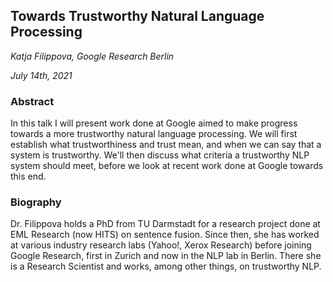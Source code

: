 ## Towards Trustworthy Natural Language Processing


*Katja Filippova, Google Research Berlin*

*July 14th, 2021*

### Abstract

In this talk I will present work done at Google aimed to make progress towards a more trustworthy natural language processing. We will first establish what trustworthiness and trust mean, and when we can say that a system is trustworthy. We'll then discuss what criteria a trustworthy NLP system should meet, before we look at recent work done at Google towards this end.


### Biography

Dr. Filippova holds a PhD from TU Darmstadt for a research project done at EML Research (now HITS) on sentence fusion. Since then, she has worked at various industry research labs (Yahoo!, Xerox Research) before joining Google Research, first in Zurich and now in the NLP lab in Berlin. There she is a Research Scientist and works, among other things, on trustworthy NLP.
